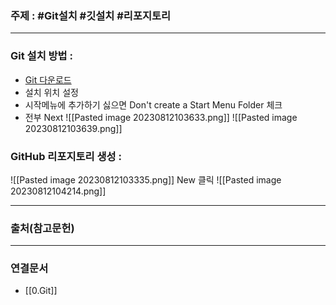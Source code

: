 ### 주제 : #Git설치 #깃설치 #리포지토리

___

### Git 설치 방법 : 

- [Git 다운로드](https://git-scm.com/downloads)
- 설치 위치 설정
- 시작메뉴에 추가하기 싫으면 Don't create a Start Menu Folder 체크
- 전부 Next
![[Pasted image 20230812103633.png]]
![[Pasted image 20230812103639.png]]

### GitHub 리포지토리 생성 : 
![[Pasted image 20230812103335.png]]
New 클릭
![[Pasted image 20230812104214.png]]

___

### 출처(참고문헌)

___

### 연결문서

- [[0.Git]]

